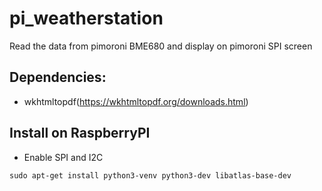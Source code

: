 # pi_weatherstation
Read the data from pimoroni BME680 and display on pimoroni SPI screen

## Dependencies:
* wkhtmltopdf(https://wkhtmltopdf.org/downloads.html)


## Install on RaspberryPI
* Enable SPI and I2C
```
sudo apt-get install python3-venv python3-dev libatlas-base-dev
```
